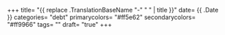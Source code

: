 +++
title= "{{ replace .TranslationBaseName "-" " " | title }}"
date= {{ .Date }}
categories= "debt"
primarycolors= "#ff5e62"
secondarycolors= "#ff9966"
tags= ""
draft= "true"
+++